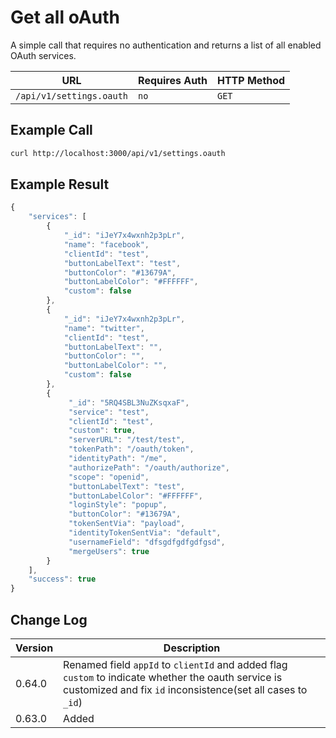 # Get all oAuth

A simple call that requires no authentication and returns a list of all enabled OAuth services.

| URL                      | Requires Auth | HTTP Method |
| ------------------------ | ------------- | ----------- |
| `/api/v1/settings.oauth` | `no`          | `GET`       |

## Example Call

```bash
curl http://localhost:3000/api/v1/settings.oauth
```

## Example Result

```javascript
{
    "services": [
        {
            "_id": "iJeY7x4wxnh2p3pLr",
            "name": "facebook",
            "clientId": "test",
            "buttonLabelText": "test",
            "buttonColor": "#13679A",
            "buttonLabelColor": "#FFFFFF",
            "custom": false
        },
        {
            "_id": "iJeY7x4wxnh2p3pLr",
            "name": "twitter",
            "clientId": "test",
            "buttonLabelText": "",
            "buttonColor": "",
            "buttonLabelColor": "",
            "custom": false
        },
        {
             "_id": "5RQ4SBL3NuZKsqxaF",
             "service": "test",
             "clientId": "test",
             "custom": true,
             "serverURL": "/test/test",
             "tokenPath": "/oauth/token",
             "identityPath": "/me",
             "authorizePath": "/oauth/authorize",
             "scope": "openid",
             "buttonLabelText": "test",
             "buttonLabelColor": "#FFFFFF",
             "loginStyle": "popup",
             "buttonColor": "#13679A",
             "tokenSentVia": "payload",
             "identityTokenSentVia": "default",
             "usernameField": "dfsgdfgdfgdfgsd",
             "mergeUsers": true
        }
    ],
    "success": true
}
```

## Change Log

| Version | Description                                                                                                                                                        |
| ------- | ------------------------------------------------------------------------------------------------------------------------------------------------------------------ |
| 0.64.0  | Renamed field `appId` to `clientId` and added flag `custom` to indicate whether the oauth service is customized and fix `id` inconsistence(set all cases to `_id`) |
| 0.63.0  | Added                                                                                                                                                              |
